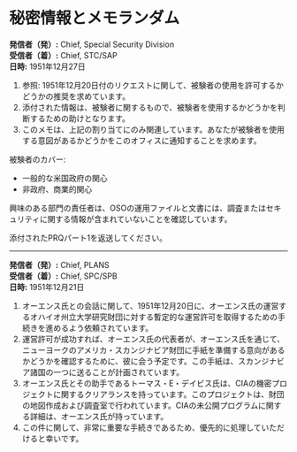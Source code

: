 # 秘密情報とメモランダム

**発信者（発）:** Chief, Special Security Division  
**受信者（着）:** Chief, STC/SAP  
**日時:** 1951年12月27日  

1. 参照: 1951年12月20日付のリクエストに関して、被験者の使用を許可するかどうかの推奨を求めています。
2. 添付された情報は、被験者に関するもので、被験者を使用するかどうかを判断するための助けとなります。
3. このメモは、上記の割り当てにのみ関連しています。あなたが被験者を使用する意図があるかどうかをこのオフィスに通知することを求めます。

被験者のカバー:
- 一般的な米国政府の関心
- 非政府、商業的関心

興味のある部門の責任者は、OSOの運用ファイルと文書には、調査またはセキュリティに関する情報が含まれていないことを確認しています。

添付されたPRQパート1を返送してください。

---

**発信者（発）:** Chief, PLANS  
**受信者（着）:** Chief, SPC/SPB  
**日時:** 1951年12月21日  

1. オーエンス氏との会話に関して、1951年12月20日に、オーエンス氏の運営するオハイオ州立大学研究財団に対する暫定的な運営許可を取得するための手続きを進めるよう依頼されています。
2. 運営許可が成功すれば、オーエンス氏の代表者が、オーエンス氏を通じて、ニューヨークのアメリカ・スカンジナビア財団に手紙を準備する意向があるかどうかを確認するために、彼に会う予定です。この手紙は、スカンジナビア諸国の一つに送ることが計画されています。
3. オーエンス氏とその助手であるトーマス・E・デイビス氏は、CIAの機密プロジェクトに関するクリアランスを持っています。このプロジェクトは、財団の地図作成および調査室で行われています。CIAの未公開プログラムに関する詳細は、オーエンス氏が持っています。
4. この件に関して、非常に重要な手続きであるため、優先的に処理していただけると幸いです。